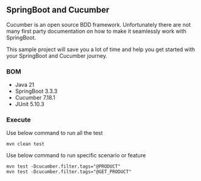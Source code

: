 ## SpringBoot and Cucumber
Cucumber is an open source BDD framework. Unfortunately there are not many first party documentation on 
how to make it seamlessly work with SpringBoot. 

This sample project will save you a lot of time and
help you get started with your SpringBoot and Cucumber journey.

### BOM
- Java 21
- SpringBoot 3.3.3
- Cucumber 7.18.1
- JUnit 5.10.3

### Execute
Use below command to run all the test
```
mvn clean test
```
Use below command to run specific scenario or feature
```
mvn test -Dcucumber.filter.tags="@PRODUCT"
mvn test -Dcucumber.filter.tags="@GET_PRODUCT" 
```

